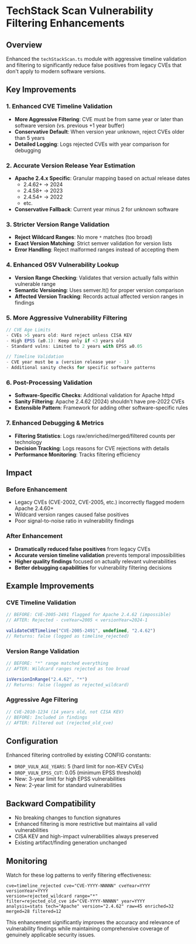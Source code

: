 # TechStack Scan Vulnerability Filtering Enhancements

## Overview
Enhanced the `techStackScan.ts` module with aggressive timeline validation and filtering to significantly reduce false positives from legacy CVEs that don't apply to modern software versions.

## Key Improvements

### 1. Enhanced CVE Timeline Validation
- **More Aggressive Filtering**: CVE must be from same year or later than software version (vs. previous +1 year buffer)
- **Conservative Default**: When version year unknown, reject CVEs older than 5 years
- **Detailed Logging**: Logs rejected CVEs with year comparison for debugging

### 2. Accurate Version Release Year Estimation
- **Apache 2.4.x Specific**: Granular mapping based on actual release dates
  - 2.4.62+ → 2024
  - 2.4.58+ → 2023  
  - 2.4.54+ → 2022
  - etc.
- **Conservative Fallback**: Current year minus 2 for unknown software

### 3. Stricter Version Range Validation
- **Reject Wildcard Ranges**: No more `*` matches (too broad)
- **Exact Version Matching**: Strict semver validation for version lists
- **Error Handling**: Reject malformed ranges instead of accepting them

### 4. Enhanced OSV Vulnerability Lookup
- **Version Range Checking**: Validates that version actually falls within vulnerable range
- **Semantic Versioning**: Uses semver.lt() for proper version comparison
- **Affected Version Tracking**: Records actual affected version ranges in findings

### 5. More Aggressive Vulnerability Filtering
```typescript
// CVE Age Limits
- CVEs >5 years old: Hard reject unless CISA KEV
- High EPSS (≥0.1): Keep only if <3 years old  
- Standard vulns: Limited to 2 years with EPSS ≥0.05

// Timeline Validation
- CVE year must be ≥ (version release year - 1)
- Additional sanity checks for specific software patterns
```

### 6. Post-Processing Validation
- **Software-Specific Checks**: Additional validation for Apache httpd
- **Sanity Filtering**: Apache 2.4.62 (2024) shouldn't have pre-2022 CVEs
- **Extensible Pattern**: Framework for adding other software-specific rules

### 7. Enhanced Debugging & Metrics
- **Filtering Statistics**: Logs raw/enriched/merged/filtered counts per technology
- **Decision Tracking**: Logs reasons for CVE rejections with details
- **Performance Monitoring**: Tracks filtering efficiency

## Impact

### Before Enhancement
- Legacy CVEs (CVE-2002, CVE-2005, etc.) incorrectly flagged modern Apache 2.4.60+
- Wildcard version ranges caused false positives
- Poor signal-to-noise ratio in vulnerability findings

### After Enhancement  
- **Dramatically reduced false positives** from legacy CVEs
- **Accurate version timeline validation** prevents temporal impossibilities
- **Higher quality findings** focused on actually relevant vulnerabilities
- **Better debugging capabilities** for vulnerability filtering decisions

## Example Improvements

### CVE Timeline Validation
```typescript
// BEFORE: CVE-2005-2491 flagged for Apache 2.4.62 (impossible)
// AFTER: Rejected - cveYear=2005 < versionYear=2024-1

validateCVETimeline("CVE-2005-2491", undefined, "2.4.62")
// Returns: false (logged as timeline_rejected)
```

### Version Range Validation  
```typescript
// BEFORE: "*" range matched everything
// AFTER: Wildcard ranges rejected as too broad

isVersionInRange("2.4.62", "*")
// Returns: false (logged as rejected_wildcard)
```

### Aggressive Age Filtering
```typescript
// CVE-2010-1234 (14 years old, not CISA KEV)
// BEFORE: Included in findings
// AFTER: Filtered out (rejected_old_cve)
```

## Configuration
Enhanced filtering controlled by existing CONFIG constants:
- `DROP_VULN_AGE_YEARS`: 5 (hard limit for non-KEV CVEs)
- `DROP_VULN_EPSS_CUT`: 0.05 (minimum EPSS threshold)
- New: 3-year limit for high EPSS vulnerabilities
- New: 2-year limit for standard vulnerabilities

## Backward Compatibility
- No breaking changes to function signatures
- Enhanced filtering is more restrictive but maintains all valid vulnerabilities
- CISA KEV and high-impact vulnerabilities always preserved
- Existing artifact/finding generation unchanged

## Monitoring
Watch for these log patterns to verify filtering effectiveness:
```
cve=timeline_rejected cve="CVE-YYYY-NNNNN" cveYear=YYYY versionYear=YYYY
version=rejected_wildcard range="*"
filter=rejected_old_cve id="CVE-YYYY-NNNNN" year=YYYY
analysis=stats tech="Apache" version="2.4.62" raw=45 enriched=32 merged=28 filtered=12
```

This enhancement significantly improves the accuracy and relevance of vulnerability findings while maintaining comprehensive coverage of genuinely applicable security issues.